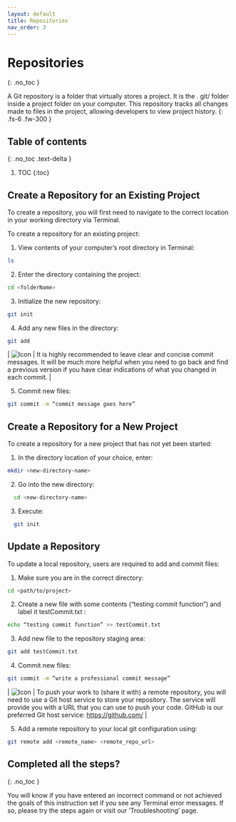 ```yaml
---
layout: default
title: Repositories
nav_order: 3
---
```


# Repositories
{: .no_toc }

A Git repository is a folder that virtually stores a project. It is the . git/ folder inside a project folder on your computer. This repository tracks all changes made to files in the project, allowing developers to view project history. 
{: .fs-6 .fw-300 }

## Table of contents
{: .no_toc .text-delta }

1. TOC
{:toc}

## Create a Repository for an Existing Project

To create a repository, you will first need to navigate to the correct location in your working directory via Terminal. 

To create a repository for an existing project:

1. View contents of your computer’s root directory in Terminal: 
```bash
ls
```
2.  Enter the directory containing the project:
```bash
cd <folderName>
```
3.  Initialize the new repository: 
```bash
git init
 ```
4.  Add any new files in the directory: 
```bash
git add
```

|   ![Icon](https://imgur.com/8hOhnYk.png) | It is highly recommended to leave clear and concise commit messages. It will be much more helpful when you need to go back and find a previous version if you have clear indications of what you changed in each commit. |

5.  Commit new files: 
```bash
git commit -m “commit message goes here”
```

## Create a Repository for a New Project

To create a repository for a new project that has not yet been started:

1.  In the directory location of your choice, enter: 
```bash
mkdir <new-directory-name>
```
2.  Go into the new directory: 
```bash
  cd <new-directory-name>
```
3.  Execute: 
```bash
  git init
```

## Update a Repository

To update a local repository, users are required to add and commit files:

1.  Make sure you are in the correct directory: 
```bash
cd <path/to/project>
```
2.  Create a new file with some contents (“testing commit function”) and label it testCommit.txt : 
```bash
echo “testing commit function” >> testCommit.txt
```
3.  Add new file to the repository staging area:
```bash
git add testCommit.txt
```
4. Commit new files: 
```bash
git commit -m “write a professional commit message”
```

|   ![Icon](https://imgur.com/8hOhnYk.png) | To push your work to (share it with) a remote repository, you will need to use a Git host service to store your repository. The service will provide you with a URL that you can use to push your code. GitHub is our preferred Git host service: https://github.com/ |

5.  Add a remote repository to your local git configuration using: 
```bash
git remote add <remote_name> <remote_repo_url>
```

## Completed all the steps?
{: .no_toc }

You will know if you have entered an incorrect command or not achieved the goals of this instruction set if you see any Terminal error messages. If so, please try the steps again or visit our ‘Troubleshooting’ page.
